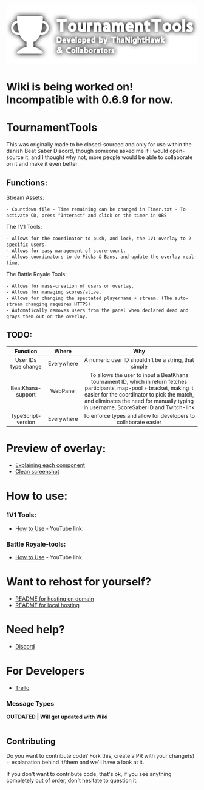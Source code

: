 
![Logo](GitHubImage.png)

# Wiki is being worked on! <br /> Incompatible with 0.6.9 for now.

# TournamentTools #
This was originally made to be closed-sourced and only for use within the danish Beat Saber Discord, though someone asked me if I would open-source it, and I thought why not, more people would be able to collaborate on it and make it even better.

## Functions:
Stream Assets:
```
- Countdown file - Time remaining can be changed in Timer.txt - To activate CD, press "Interact" and click on the timer in OBS
```

The 1V1 Tools:
```
- Allows for the coordinator to push, and lock, the 1V1 overlay to 2 specific users.
- Allows for easy management of score-count.
- Allows coordinators to do Picks & Bans, and update the overlay real-time.  
```

The Battle Royale Tools:
```
- Allows for mass-creation of users on overlay.
- Allows for managing scores/alive.
- Allows for changing the spectated playername + stream. (The auto-stream changing requires HTTPS)
- Automatically removes users from the panel when declared dead and grays them out on the overlay.
```

## TODO:
| Function | Where | Why |
| :----: | :----: | :----: |
| User IDs type change | Everywhere | A numeric user ID shouldn't be a string, that simple |
| BeatKhana-support | WebPanel | To allows the user to input a BeatKhana tournament ID, which in return fetches participants, map-pool + bracket, making it easier for the coordinator to pick the match, and eliminates the need for manually typing in username, ScoreSaber ID and Twitch-link |
| TypeScript-version | Everywhere | To enforce types and allow for developers to collaborate easier |

# Preview of overlay:
- [Explaining each component](PreviewDetails.png)
- [Clean screenshot](PreviewNoDetails.png)

# How to use:
### 1V1 Tools:
- [How to Use](https://www.youtube.com/watch?v=_UYZaVLu1h0) - YouTube link.

### Battle Royale-tools:
- [How to Use](https://www.youtube.com/watch?v=FxN-R_RkI7s) - YouTube link.


# Want to rehost for yourself? 
- [README for hosting on domain](SELFHOSTDOMAIN.md)
- [README for local hosting](SELFHOSTLOCAL.md)

# Need help?
- [Discord](https://discord.gg/RHegrVXqWX)

# For Developers
- [Trello](https://trello.com/b/pEQivTx2/tournamenttools-updates-bugs-more)

### Message Types
**OUTDATED | Will get updated with Wiki**

```json
```
## Contributing

Do you want to contribute code? Fork this, create a PR with your change(s) + explanation behind it/them and we'll have a look at it.

If you don't want to contribute code, that's ok, if you see anything completely out of order, don't hesitate to question it.
